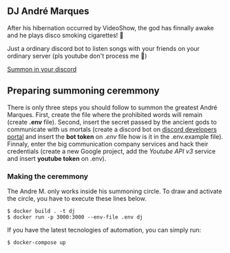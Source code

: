 ## DJ André Marques

After his hibernation occurred by VideoShow, the god has finnally awake and he plays disco smoking cigarettes! 🙌

Just a ordinary discord bot to listen songs with your friends on your ordinary server (pls youtube don't process me 🥲)

[Summon in your discord](https://discord.com/api/oauth2/authorize?client_id=888590468995239976&permissions=326454426944&scope=bot%20applications.commands)

## Preparing summoning ceremmony

There is only three steps you should follow to summon the greatest André Marques. First, create the file where the prohibited words will remain (create **.env** file). Second, insert the secret passed by the ancient gods to communicate with us mortals (create a discord bot on [discord developers portal](https://discord.com/developers/applications) and insert the **bot token** on _.env_ file how is it in the .env.example file). Finnaly, enter the big communication company services and hack their credentials (create a new Google project, add the _Youtube API v3_ service and insert **youtube token** on .env).

### Making the ceremmony

The Andre M. only works inside his summoning circle. To draw and activate the circle, you have to execute these lines below.

```
$ docker build . -t dj
$ docker run -p 3000:3000 --env-file .env dj
```

If you have the latest tecnologies of automation, you can simply run:

```
$ docker-compose up
```